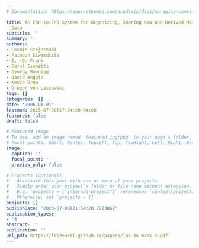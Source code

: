 ```yaml
---
# Documentation: https://sourcethemes.com/academic/docs/managing-content/

title: An End-to-End System for Organizing, Sharing Raw and Derived Mass Spectrometry
  Data
subtitle: ''
summary: ''
authors:
- Cosmin Stejerean1
- Paiboon Siwamutita
- E. ~D. Frank
- Carol Giometti
- Gyorgy Babnigg
- David Angulo
- Kevin Drew
- Gregor von Laszewski
tags: []
categories: []
date: '2006-01-01'
lastmod: 2023-07-08T17:54:20-04:00
featured: false
draft: false

# Featured image
# To use, add an image named `featured.jpg/png` to your page's folder.
# Focal points: Smart, Center, TopLeft, Top, TopRight, Left, Right, BottomLeft, Bottom, BottomRight.
image:
  caption: ''
  focal_point: ''
  preview_only: false

# Projects (optional).
#   Associate this post with one or more of your projects.
#   Simply enter your project's folder or file name without extension.
#   E.g. `projects = ["internal-project"]` references `content/project/deep-learning/index.md`.
#   Otherwise, set `projects = []`.
projects: []
publishDate: '2023-07-08T21:54:20.772306Z'
publication_types:
- '4'
abstract: ''
publication: ''
url_pdf: https://laszewski.github.io/papers/las-06-mass-r.pdf
---
```

